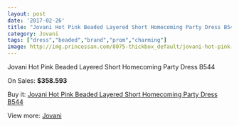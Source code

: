 ```yaml
---
layout: post
date: '2017-02-26'
title: "Jovani Hot Pink Beaded Layered Short Homecoming Party Dress B544"
category: Jovani
tags: ["dress","beaded","brand","prom","charming"]
image: http://img.princessan.com/8075-thickbox_default/jovani-hot-pink-beaded-layered-short-homecoming-party-dress-b544.jpg
---
```

Jovani Hot Pink Beaded Layered Short Homecoming Party Dress B544

On Sales: **$358.593**
<a href="https://www.princessan.com/en/jovani/3558-jovani-hot-pink-beaded-layered-short-homecoming-party-dress-b544.html"><amp-img layout="responsive" width="600" height="600" src="//img.princessan.com/8075-thickbox_default/jovani-hot-pink-beaded-layered-short-homecoming-party-dress-b544.jpg" alt="Jovani Hot Pink Beaded Layered Short Homecoming Party Dress B544 0" /></a>
<a href="https://www.princessan.com/en/jovani/3558-jovani-hot-pink-beaded-layered-short-homecoming-party-dress-b544.html"><amp-img layout="responsive" width="600" height="600" src="//img.princessan.com/8076-thickbox_default/jovani-hot-pink-beaded-layered-short-homecoming-party-dress-b544.jpg" alt="Jovani Hot Pink Beaded Layered Short Homecoming Party Dress B544 1" /></a>

Buy it: [Jovani Hot Pink Beaded Layered Short Homecoming Party Dress B544](https://www.princessan.com/en/jovani/3558-jovani-hot-pink-beaded-layered-short-homecoming-party-dress-b544.html "Jovani Hot Pink Beaded Layered Short Homecoming Party Dress B544")

View more: [Jovani](https://www.princessan.com/en/26-jovani "Jovani")